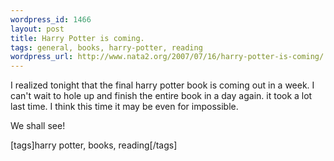 ```yaml
--- 
wordpress_id: 1466
layout: post
title: Harry Potter is coming.
tags: general, books, harry-potter, reading
wordpress_url: http://www.nata2.org/2007/07/16/harry-potter-is-coming/
---
```

<p>I realized tonight that the final harry potter book is coming out in a week. I can't wait to hole up and finish the entire book in a day again. it took a lot last time. I think this time it may be even for impossible. </p> <p>We shall see!</p> <div class="wlWriterSmartContent" id="0767317B-992E-4b12-91E0-4F059A8CECA8:eced4c41-020c-4169-b5a2-9c27a8bff777" contenteditable="false" style="padding-right: 0px; display: inline; padding-left: 0px; padding-bottom: 0px; margin: 0px; padding-top: 0px">[tags]harry potter, books, reading[/tags]</div>
